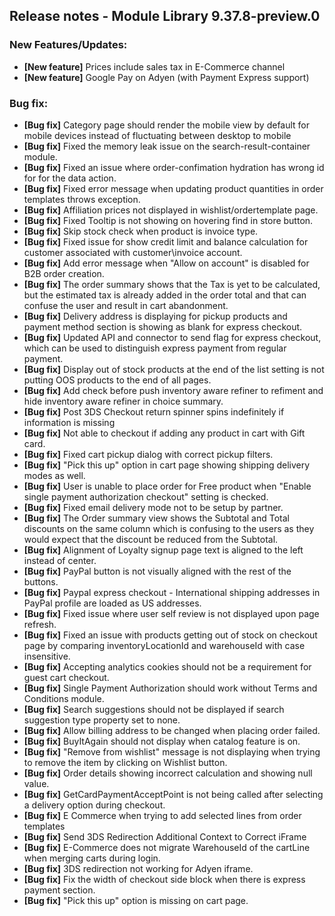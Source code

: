 ## Release notes - Module Library 9.37.8-preview.0

### New Features/Updates:
* **[New feature]** Prices include sales tax in E-Commerce channel
* **[New feature]** Google Pay on Adyen (with Payment Express support)

### Bug fix:

* **[Bug fix]** Category page should render the mobile view by default for mobile devices instead of fluctuating between desktop to mobile
* **[Bug fix]** Fixed the memory leak issue on the search-result-container module.
* **[Bug fix]** Fixed an issue where order-confimation hydration has wrong id for for the data action.
* **[Bug fix]** Fixed error message when updating product quantities in order templates throws exception.
* **[Bug fix]** Affiliation prices not displayed in wishlist/ordertemplate page.
* **[Bug fix]** Fixed Tooltip is not showing on hovering find in store button.
* **[Bug fix]** Skip stock check when product is invoice type.
* **[Bug fix]** Fixed issue for show credit limit and balance calculation for customer associated with customer\invoice account.
* **[Bug fix]** Add error message when "Allow on account" is disabled for B2B order creation.
* **[Bug fix]** The order summary shows that the Tax is yet to be calculated, but the estimated tax is already added in the order total and that can confuse the user and result in cart abandonment.
* **[Bug fix]** Delivery address is displaying for pickup products and payment method section is showing as blank for express checkout.
* **[Bug fix]** Updated API and connector to send flag for express checkout, which can be used to distinguish express payment from regular payment.
* **[Bug fix]** Display out of stock products at the end of the list setting is not putting OOS products to the end of all pages.
* **[Bug fix]** Add check before push inventory aware refiner to refiment and hide inventory aware refiner in choice summary.
* **[Bug fix]** Post 3DS Checkout return spinner spins indefinitely if information is missing
* **[Bug fix]** Not able to checkout if adding any product in cart with Gift card.
* **[Bug fix]** Fixed cart pickup dialog with correct pickup filters.
* **[Bug fix]** "Pick this up" option in cart page showing shipping delivery modes as well.
* **[Bug fix]** User is unable to place order for Free product when "Enable single payment authorization checkout" setting is checked.
* **[Bug fix]** Fixed email delivery mode not to be setup by partner.
* **[Bug fix]** The Order summary view shows the Subtotal and Total discounts on the same column which is confusing to the users as they would expect that the discount be reduced from the Subtotal.
* **[Bug fix]** Alignment of Loyalty signup page text is aligned to the left instead of center.
* **[Bug fix]** PayPal button is not visually aligned with the rest of the buttons.
* **[Bug fix]** Paypal express checkout - International shipping addresses in PayPal profile are loaded as US addresses.
* **[Bug fix]** Fixed issue where user self review is not displayed upon page refresh.
* **[Bug fix]** Fixed an issue with products getting out of stock on checkout page by comparing inventoryLocationId and warehouseId with case insensitive.
* **[Bug fix]** Accepting analytics cookies should not be a requirement for guest cart checkout.
* **[Bug fix]** Single Payment Authorization should work without Terms and Conditions module.
* **[Bug fix]** Search suggestions should not be displayed if search suggestion type property set to none.
* **[Bug fix]** Allow billing address to be changed when placing order failed.
* **[Bug fix]** BuyItAgain should not display when catalog feature is on.
* **[Bug fix]** "Remove from wishlist" message is not displaying when trying to remove the item by clicking on Wishlist button.
* **[Bug fix]** Order details showing incorrect calculation and showing null value.
* **[Bug fix]** GetCardPaymentAcceptPoint is not being called after selecting a delivery option during checkout.
* **[Bug fix]** E Commerce when trying to add selected lines from order templates
* **[Bug fix]** Send 3DS Redirection Additional Context to Correct iFrame
* **[Bug fix]** E-Commerce does not migrate WarehouseId of the cartLine when merging carts during login.
* **[Bug fix]** 3DS redirection not working for Adyen iframe.
* **[Bug fix]** Fix the width of checkout side block when there is express payment section.
* **[Bug fix]** "Pick this up" option is missing on cart page.